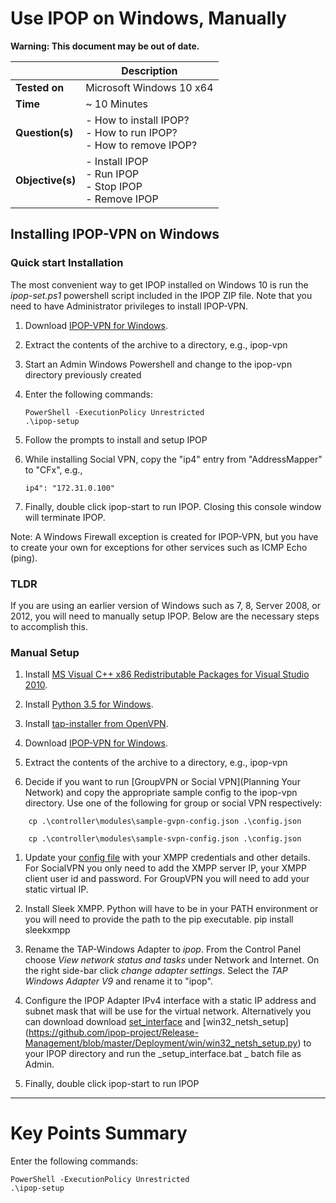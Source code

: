 # Use IPOP on Windows, Manually

**Warning: This document may be out of date.**

| | Description |
|---|---|
| **Tested on** | Microsoft Windows 10 x64 |
| **Time** | ~ 10 Minutes |
| **Question(s)** | - How to install IPOP?<br /> - How to run IPOP?<br /> - How to remove IPOP? |
| **Objective(s)**| - Install IPOP<br /> - Run IPOP<br /> - Stop IPOP<br /> - Remove IPOP |

## Installing IPOP-VPN on Windows

### Quick start Installation
The most convenient way to get IPOP installed on Windows 10 is run the _ipop-set.ps1_ powershell script included in the IPOP ZIP file. Note that you need to have Administrator privileges to install IPOP-VPN.

1. Download [IPOP-VPN for Windows](https://github.com/ipop-project/Downloads/releases/download/v16.08.1/ipop-v16.08.1_win.zip).

1. Extract the contents of the archive to a directory, e.g., ipop-vpn

1. Start an Admin Windows Powershell and change to the ipop-vpn directory previously created

1. Enter the following commands:
    ```
    PowerShell -ExecutionPolicy Unrestricted
    .\ipop-setup
    ```
1. Follow the prompts to install and setup IPOP


1. While installing Social VPN, copy the "ip4" entry from "AddressMapper" to "CFx", e.g.,
    ```
    ip4": "172.31.0.100" 
    ```
1. Finally, double click ipop-start to run IPOP. Closing this console window will terminate IPOP.

Note: A Windows Firewall exception is created for IPOP-VPN, but you have to create your own for exceptions for other services such as ICMP Echo (ping).

### TLDR
If you are using an earlier version of Windows such as 7, 8, Server 2008, or 2012, you will need to manually setup IPOP. Below are the necessary steps to accomplish this.

### Manual Setup
1. Install [MS Visual C++ x86 Redistributable Packages for Visual Studio 2010](https://download.microsoft.com/download/5/B/C/5BC5DBB3-652D-4DCE-B14A-475AB85EEF6E/vcredist_x86.exe').

1. Install [Python 3.5 for Windows](https://www.python.org/ftp/python/3.5.2/python-3.5.2-amd64-webinstall.exe).

1. Install [tap-installer from OpenVPN](https://swupdate.openvpn.org/community/releases/tap-windows-9.21.2.exe).

1. Download [IPOP-VPN for Windows](https://github.com/ipop-project/Downloads/releases/download/v16.08.1/ipop-v16.08.1_win.zip).

1. Extract the contents of the archive to a directory, e.g., ipop-vpn

1. Decide if you want to run [GroupVPN or Social VPN](Planning Your Network) and copy the appropriate sample config to the ipop-vpn directory. Use one of the following for group or social VPN respectively:
```
    cp .\controller\modules\sample-gvpn-config.json .\config.json
```
```
    cp .\controller\modules\sample-svpn-config.json .\config.json
```
1. Update your [config file](Configuration) with your XMPP credentials and other details. For SocialVPN you only need to add the XMPP server IP, your XMPP client user id and password. For GroupVPN you will need to add your static virtual IP. 

1. Install Sleek XMPP. Python will have to be in your PATH environment or you will need to provide the path to the pip executable.
   pip install sleekxmpp

1. Rename the TAP-Windows Adapter to _ipop_. From the Control Panel choose _View network status and tasks_ under Network and Internet. On the right side-bar click _change adapter settings_. Select the _TAP Windows Adapter V9_ and rename it to "ipop".

1. Configure the IPOP Adapter IPv4 interface with a static IP address and subnet mask that will be use for the virtual network. Alternatively you can download download [set_interface](https://github.com/ipop-project/Release-Management/blob/master/Deployment/win/setup_interface.bat) and [win32_netsh_setup] (https://github.com/ipop-project/Release-Management/blob/master/Deployment/win/win32_netsh_setup.py) to your IPOP directory and run the _setup_interface.bat _ batch file as Admin.

1. Finally, double click ipop-start to run IPOP


---

# Key Points Summary

Enter the following commands:

```
PowerShell -ExecutionPolicy Unrestricted
.\ipop-setup
```